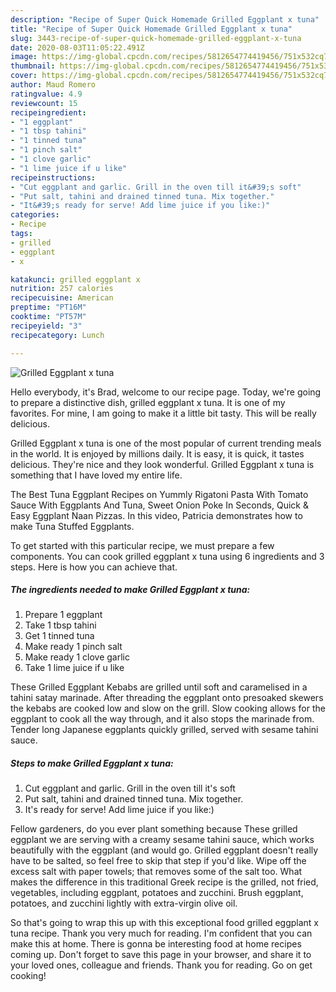```yaml
---
description: "Recipe of Super Quick Homemade Grilled Eggplant x tuna"
title: "Recipe of Super Quick Homemade Grilled Eggplant x tuna"
slug: 3443-recipe-of-super-quick-homemade-grilled-eggplant-x-tuna
date: 2020-08-03T11:05:22.491Z
image: https://img-global.cpcdn.com/recipes/5812654774419456/751x532cq70/grilled-eggplant-x-tuna-recipe-main-photo.jpg
thumbnail: https://img-global.cpcdn.com/recipes/5812654774419456/751x532cq70/grilled-eggplant-x-tuna-recipe-main-photo.jpg
cover: https://img-global.cpcdn.com/recipes/5812654774419456/751x532cq70/grilled-eggplant-x-tuna-recipe-main-photo.jpg
author: Maud Romero
ratingvalue: 4.9
reviewcount: 15
recipeingredient:
- "1 eggplant"
- "1 tbsp tahini"
- "1 tinned tuna"
- "1 pinch salt"
- "1 clove garlic"
- "1 lime juice if u like"
recipeinstructions:
- "Cut eggplant and garlic. Grill in the oven till it&#39;s soft"
- "Put salt, tahini and drained tinned tuna. Mix together."
- "It&#39;s ready for serve! Add lime juice if you like:)"
categories:
- Recipe
tags:
- grilled
- eggplant
- x

katakunci: grilled eggplant x 
nutrition: 257 calories
recipecuisine: American
preptime: "PT16M"
cooktime: "PT57M"
recipeyield: "3"
recipecategory: Lunch

---
```



![Grilled Eggplant x tuna](https://img-global.cpcdn.com/recipes/5812654774419456/751x532cq70/grilled-eggplant-x-tuna-recipe-main-photo.jpg)

Hello everybody, it's Brad, welcome to our recipe page. Today, we're going to prepare a distinctive dish, grilled eggplant x tuna. It is one of my favorites. For mine, I am going to make it a little bit tasty. This will be really delicious.

Grilled Eggplant x tuna is one of the most popular of current trending meals in the world. It is enjoyed by millions daily. It is easy, it is quick, it tastes delicious. They're nice and they look wonderful. Grilled Eggplant x tuna is something that I have loved my entire life.

The Best Tuna Eggplant Recipes on Yummly Rigatoni Pasta With Tomato Sauce With Eggplants And Tuna, Sweet Onion Poke In Seconds, Quick &amp; Easy Eggplant Naan Pizzas. In this video, Patricia demonstrates how to make Tuna Stuffed Eggplants.


To get started with this particular recipe, we must prepare a few components. You can cook grilled eggplant x tuna using 6 ingredients and 3 steps. Here is how you can achieve that.

<!--inarticleads1-->

##### The ingredients needed to make Grilled Eggplant x tuna:

1. Prepare 1 eggplant
1. Take 1 tbsp tahini
1. Get 1 tinned tuna
1. Make ready 1 pinch salt
1. Make ready 1 clove garlic
1. Take 1 lime juice if u like


These Grilled Eggplant Kebabs are grilled until soft and caramelised in a tahini satay marinade. After threading the eggplant onto presoaked skewers the kebabs are cooked low and slow on the grill. Slow cooking allows for the eggplant to cook all the way through, and it also stops the marinade from. Tender long Japanese eggplants quickly grilled, served with sesame tahini sauce. 

<!--inarticleads2-->

##### Steps to make Grilled Eggplant x tuna:

1. Cut eggplant and garlic. Grill in the oven till it&#39;s soft
1. Put salt, tahini and drained tinned tuna. Mix together.
1. It&#39;s ready for serve! Add lime juice if you like:)


Fellow gardeners, do you ever plant something because These grilled eggplant we are serving with a creamy sesame tahini sauce, which works beautifully with the eggplant (and would go. Grilled eggplant doesn&#39;t really have to be salted, so feel free to skip that step if you&#39;d like. Wipe off the excess salt with paper towels; that removes some of the salt too. What makes the difference in this traditional Greek recipe is the grilled, not fried, vegetables, including eggplant, potatoes and zucchini. Brush eggplant, potatoes, and zucchini lightly with extra-virgin olive oil. 

So that's going to wrap this up with this exceptional food grilled eggplant x tuna recipe. Thank you very much for reading. I'm confident that you can make this at home. There is gonna be interesting food at home recipes coming up. Don't forget to save this page in your browser, and share it to your loved ones, colleague and friends. Thank you for reading. Go on get cooking!
